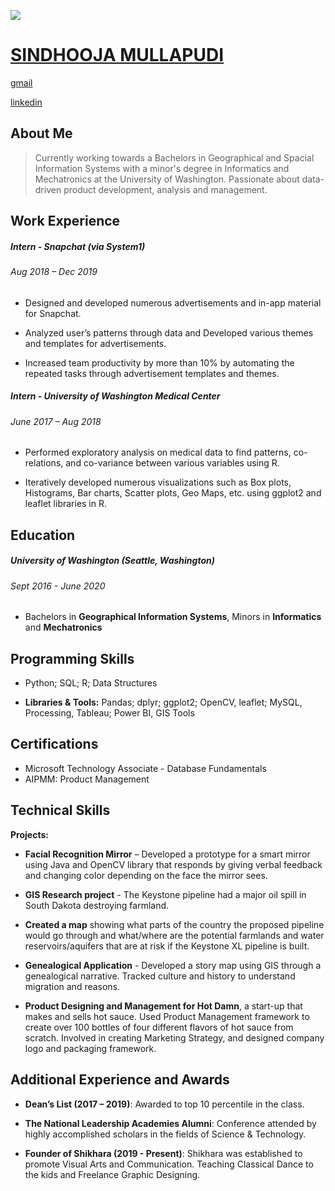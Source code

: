 ![][Me]

# [SINDHOOJA MULLAPUDI]

[gmail]

[linkedin]

## About Me

>Currently working towards a Bachelors in Geographical and Spacial Information Systems with a minor's degree in Informatics and Mechatronics at the University of Washington. Passionate about data-driven product development, analysis and management.

## Work Experience

##### Intern -  Snapchat (via System1)
###### _Aug 2018 – Dec 2019_

- Designed and developed numerous advertisements and in-app material for Snapchat.

- Analyzed user’s patterns through data and Developed various themes and templates for advertisements.

- Increased team productivity by more than 10% by automating the repeated tasks through advertisement templates and themes.

##### Intern - University of Washington Medical Center
###### _June 2017 – Aug 2018_

- Performed exploratory analysis on medical data to find patterns, co-relations, and co-variance between various variables using R.

- Iteratively developed numerous visualizations such as Box plots, Histograms, Bar charts, Scatter plots, Geo Maps, etc. using ggplot2 and leaflet libraries in R.

## Education
##### University of Washington (Seattle, Washington)
###### _Sept 2016 - June 2020_


- Bachelors in **Geographical Information Systems**, Minors in **Informatics** and **Mechatronics**

## Programming Skills
- Python; SQL; R; Data Structures

- **Libraries & Tools:** Pandas; dplyr; ggplot2; OpenCV, leaflet; MySQL, Processing, Tableau; Power BI, GIS Tools

## Certifications

- Microsoft Technology Associate - Database Fundamentals
- AIPMM: Product Management

## Technical Skills

**Projects:**

- **Facial Recognition Mirror** – Developed a prototype for a smart mirror using Java and OpenCV library that responds by giving verbal feedback and changing color depending on the face the mirror sees.

- **GIS Research project** - The Keystone pipeline had a major oil spill in South Dakota destroying farmland.

- **Created a map** showing what parts of the country the proposed pipeline would go through and what/where are the potential farmlands and water reservoirs/aquifers that are at risk if the Keystone XL pipeline is built.

- **Genealogical Application** - Developed a story map using GIS through a genealogical narrative. Tracked culture and history to understand migration and reasons.

- **Product Designing and Management for Hot Damn**, a start-up that makes and sells hot sauce. Used Product Management framework to create over 100 bottles of four different flavors of hot sauce from scratch. Involved in creating Marketing Strategy, and designed company logo and packaging framework.

## Additional Experience and Awards

- **Dean’s List (2017 – 2019)**: Awarded to top 10 percentile in the class.

- **The National Leadership Academies Alumni**: Conference attended by highly accomplished scholars in the fields of Science & Technology.

- **Founder of Shikhara (2019 - Present)**: Shikhara was established to promote Visual Arts and Communication. Teaching Classical Dance to the kids and Freelance Graphic Designing.

[Me]: https://github.com/Sindhooja-Mullapudi/Sindhooja-Mullapudi.github.io/blob/master/69886017_2979030018780770_1993798001478336512_o.jpg
[Sindhooja Mullapudi]: https://sindhum7.myportfolio.com/
[gmail]: mullapudisindhooja@gmail.com
[linkedin]: https://www.linkedin.com/in/sindhoojamullapudi/
